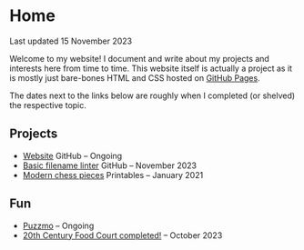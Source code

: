 # Home

Last updated 15 November 2023

Welcome to my website! I document and write about my projects and interests here from time to time. This website itself is actually a project as it is mostly just bare-bones HTML and CSS hosted on [GitHub Pages](https://github.com/chrisphu/chrisphu.github.io).

The dates next to the links below are roughly when I completed (or shelved) the respective topic.

## Projects

- [Website](https://github.com/chrisphu/chrisphu.github.io) <span class="label code"></span> <span class="label external-link">GitHub</span> &ndash; Ongoing
- [Basic filename linter](https://github.com/chrisphu/basic-filename-linter) <span class="label code"></span> <span class="label external-link">GitHub</span> &ndash; November 2023
- [Modern chess pieces](https://www.printables.com/model/276528-modern-chess-pieces) <span class="label design"></span> <span class="label external-link">Printables</span> &ndash; January 2021

## Fun

- [Puzzmo](/pages/stuff/puzzmo) &ndash; Ongoing
- [20th Century Food Court completed!](/pages/stuff/20th-century-food-court-completed) <span class="label spoiler"></span> &ndash; October 2023
